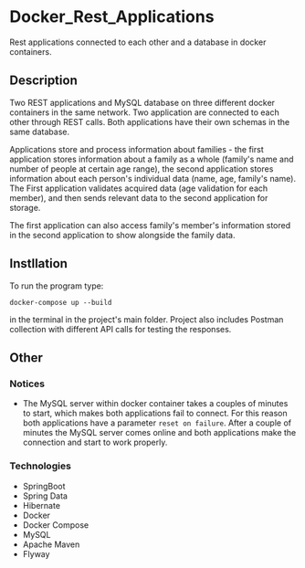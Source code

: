 # Docker_Rest_Applications
Rest applications connected to each other and a database in docker containers.

## Description
Two REST applications and MySQL database on three different docker containers in the same network. Two application are connected to each other through REST calls.
Both applications have their own schemas in the same database.

Applications store and process information about families - the first application stores information about a family as a whole (family's name and number of people at certain age range), the second application stores information about each person's individual data (name, age, family's name).
The First application validates acquired data (age validation for each member), and then sends relevant data to the second application for storage.

The first application can also access family's member's information stored in the second application to show alongside the family data.

## Instllation

To run the program type: 
```
docker-compose up --build
```
in the terminal in the project's main folder.
Project also includes Postman collection with different API calls for testing the responses. 

## Other

### Notices
- The MySQL server within docker container takes a couples of minutes to start, which makes both applications fail to connect. For this reason both applications have a parameter ```reset on failure```. After a couple of minutes the MySQL server comes online and both applications make the connection and start to work properly.

### Technologies
  - SpringBoot
  - Spring Data
  - Hibernate
  - Docker
  - Docker Compose
  - MySQL
  - Apache Maven
  - Flyway
  
